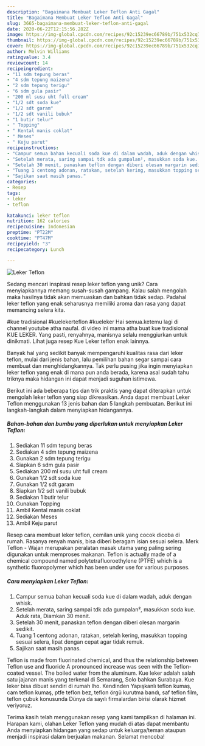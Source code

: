 ```yaml
---
description: "Bagaimana Membuat Leker Teflon Anti Gagal"
title: "Bagaimana Membuat Leker Teflon Anti Gagal"
slug: 3665-bagaimana-membuat-leker-teflon-anti-gagal
date: 2020-06-22T12:15:56.282Z
image: https://img-global.cpcdn.com/recipes/92c15239ec66789b/751x532cq70/leker-teflon-foto-resep-utama.jpg
thumbnail: https://img-global.cpcdn.com/recipes/92c15239ec66789b/751x532cq70/leker-teflon-foto-resep-utama.jpg
cover: https://img-global.cpcdn.com/recipes/92c15239ec66789b/751x532cq70/leker-teflon-foto-resep-utama.jpg
author: Melvin Williams
ratingvalue: 3.4
reviewcount: 14
recipeingredient:
- "11 sdm tepung beras"
- "4 sdm tepung maizena"
- "2 sdm tepung terigu"
- "6 sdm gula pasir"
- "200 ml susu uht full cream"
- "1/2 sdt soda kue"
- "1/2 sdt garam"
- "1/2 sdt vanili bubuk"
- "1 butir telur"
- " Topping"
- " Kental manis coklat"
- " Meses"
- " Keju parut"
recipeinstructions:
- "Campur semua bahan kecuali soda kue di dalam wadah, aduk dengan whisk."
- "Setelah merata, saring sampai tdk ada gumpalan², masukkan soda kue. Aduk rata, Diamkan 30 menit."
- "Setelah 30 menit, panaskan teflon dengan diberi olesan margarin sedikit."
- "Tuang 1 centong adonan, ratakan, setelah kering, masukkan topping sesuai selera, lipat dengan cepat agar tidak remuk."
- "Sajikan saat masih panas."
categories:
- Resep
tags:
- leker
- teflon

katakunci: leker teflon 
nutrition: 162 calories
recipecuisine: Indonesian
preptime: "PT22M"
cooktime: "PT47M"
recipeyield: "3"
recipecategory: Lunch

---
```



![Leker Teflon](https://img-global.cpcdn.com/recipes/92c15239ec66789b/751x532cq70/leker-teflon-foto-resep-utama.jpg)

Sedang mencari inspirasi resep leker teflon yang unik? Cara menyiapkannya memang susah-susah gampang. Kalau salah mengolah maka hasilnya tidak akan memuaskan dan bahkan tidak sedap. Padahal leker teflon yang enak seharusnya memiliki aroma dan rasa yang dapat memancing selera kita.

#kue tradisional #kuelekerteflon #kueleker Hai semua.ketemu lagi di channel youtube atha naufal. di video ini mama atha buat kue tradisional KUE LEKER. Yang pasti, renyahnya, manisnya selalu menggiurkan untuk dinikmati. Lihat juga resep Kue Leker teflon enak lainnya.

Banyak hal yang sedikit banyak mempengaruhi kualitas rasa dari leker teflon, mulai dari jenis bahan, lalu pemilihan bahan segar sampai cara membuat dan menghidangkannya. Tak perlu pusing jika ingin menyiapkan leker teflon yang enak di mana pun anda berada, karena asal sudah tahu triknya maka hidangan ini dapat menjadi suguhan istimewa.


Berikut ini ada beberapa tips dan trik praktis yang dapat diterapkan untuk mengolah leker teflon yang siap dikreasikan. Anda dapat membuat Leker Teflon menggunakan 13 jenis bahan dan 5 langkah pembuatan. Berikut ini langkah-langkah dalam menyiapkan hidangannya.

<!--inarticleads1-->

##### Bahan-bahan dan bumbu yang diperlukan untuk menyiapkan Leker Teflon:

1. Sediakan 11 sdm tepung beras
1. Sediakan 4 sdm tepung maizena
1. Gunakan 2 sdm tepung terigu
1. Siapkan 6 sdm gula pasir
1. Sediakan 200 ml susu uht full cream
1. Gunakan 1/2 sdt soda kue
1. Gunakan 1/2 sdt garam
1. Siapkan 1/2 sdt vanili bubuk
1. Sediakan 1 butir telur
1. Gunakan  Topping
1. Ambil  Kental manis coklat
1. Sediakan  Meses
1. Ambil  Keju parut


Resep cara membuat leker teflon, cemilan unik yang cocok dicoba di rumah. Rasanya renyah manis, bisa diberi beragam isian sesuai selera. Merk Teflon - Wajan merupakan peralatan masak utama yang paling sering digunakan untuk memproses makanan. Teflon is actually made of a chemical compound named polytetrafluoroethylene (PTFE) which is a synthetic fluoropolymer which has been under use for various purposes. 

<!--inarticleads2-->

##### Cara menyiapkan Leker Teflon:

1. Campur semua bahan kecuali soda kue di dalam wadah, aduk dengan whisk.
1. Setelah merata, saring sampai tdk ada gumpalan², masukkan soda kue. Aduk rata, Diamkan 30 menit.
1. Setelah 30 menit, panaskan teflon dengan diberi olesan margarin sedikit.
1. Tuang 1 centong adonan, ratakan, setelah kering, masukkan topping sesuai selera, lipat dengan cepat agar tidak remuk.
1. Sajikan saat masih panas.


Teflon is made from fluorinated chemical, and thus the relationship between Teflon use and fluoride A pronounced increase was seen with the Teflon-coated vessel. The boiled water from the aluminum. Kue leker adalah salah satu jajanan manis yang terkenal di Semarang, Solo bahkan Surabaya. Kue leker bisa dibuat sendiri di rumah lho. Kendinden Yapışkanlı teflon kumaş, cam teflon kumaş, ptfe teflon bez, teflon örgü kurutma bandı, saf teflon film, teflon çubuk konusunda Dünya da sayılı firmalardan birisi olarak hizmet veriyoruz. 

Terima kasih telah menggunakan resep yang kami tampilkan di halaman ini. Harapan kami, olahan Leker Teflon yang mudah di atas dapat membantu Anda menyiapkan hidangan yang sedap untuk keluarga/teman ataupun menjadi inspirasi dalam berjualan makanan. Selamat mencoba!
